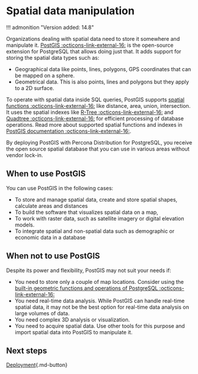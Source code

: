 # Spatial data manipulation

!!! admonition "Version added: 14.8"

Organizations dealing with spatial data need to store it somewhere and manipulate it. [PostGIS :octicons-link-external-16:](https://postgis.net/) is the open-source extension for PostgreSQL that allows doing just that. It adds support for storing the spatial data types such as:

* Geographical data like points, lines, polygons, GPS coordinates that can be mapped on a sphere.
* Geometrical data. This is also points, lines and polygons but they apply to a 2D surface.

To operate with spatial data inside SQL queries, PostGIS supports [spatial functions  :octicons-link-external-16:](https://postgis.net/docs/reference.html#SRS_Functions) like distance, area, union, intersection. It uses the spatial indexes like [R-Tree :octicons-link-external-16:](https://en.wikipedia.org/wiki/R-tree) and [Quadtree :octicons-link-external-16:](https://en.wikipedia.org/wiki/Quadtree) for efficient processing of database operations. Read more about supported spatial functions and indexes in [PostGIS documentation :octicons-link-external-16:](https://postgis.net/workshops/postgis-intro/introduction.html). 

By deploying PostGIS with Percona Distribution for PostgreSQL, you receive the open source spatial database that you can use in various areas without vendor lock-in. 

## When to use PostGIS

You can use PostGIS in the following cases:

* To store and manage spatial data, create and store spatial shapes, calculate areas and distances
* To build the software that visualizes spatial data on a map, 
* To work with raster data, such as satellite imagery or digital elevation models.
* To integrate spatial and non-spatial data such as demographic or economic data in a database

## When not to use PostGIS

Despite its power and flexibility, PostGIS may not suit your needs if:

* You need to store only a couple of map locations. Consider using the [built-in geometric functions and operations of PostgreSQL :octicons-link-external-16:](https://www.postgresql.org/docs/current/functions-geometry.html)
* You need real-time data analysis. While PostGIS can handle real-time spatial data, it may not be the best option for real-time data analysis on large volumes of data.
* You need complex 3D analysis or visualization.
* You need to acquire spatial data. Use other tools for this purpose and import spatial data into PostGIS to manipulate it.

## Next steps

[Deployment](postgis-deploy.md){.md-button}

